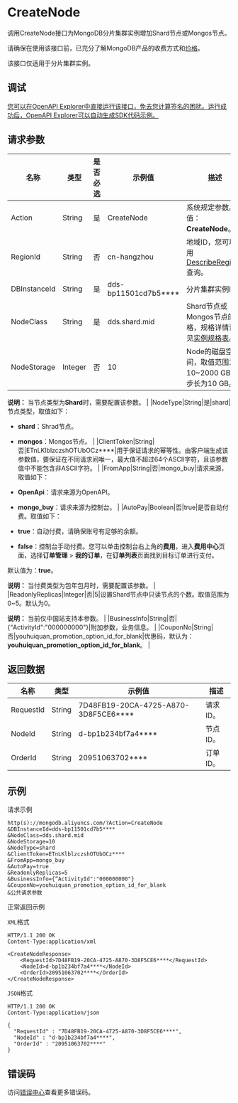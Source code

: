 # CreateNode

调用CreateNode接口为MongoDB分片集群实例增加Shard节点或Mongos节点。

请确保在使用该接口前，已充分了解MongoDB产品的收费方式和[价格](https://www.aliyun.com/price/product#/mongodb/detail)。

该接口仅适用于分片集群实例。

## 调试

[您可以在OpenAPI Explorer中直接运行该接口，免去您计算签名的困扰。运行成功后，OpenAPI Explorer可以自动生成SDK代码示例。](https://api.aliyun.com/#product=Dds&api=CreateNode&type=RPC&version=2015-12-01)

## 请求参数

|名称|类型|是否必选|示例值|描述|
|--|--|----|---|--|
|Action|String|是|CreateNode|系统规定参数。取值：**CreateNode**。 |
|RegionId|String|否|cn-hangzhou|地域ID，您可以调用[DescribeRegions](~~61933~~)查询。 |
|DBInstanceId|String|是|dds-bp11501cd7b5\*\*\*\*|分片集群实例ID。 |
|NodeClass|String|是|dds.shard.mid|Shard节点或Mongos节点的规格，规格详情请参见[实例规格表](~~57141~~)。 |
|NodeStorage|Integer|否|10|Node的磁盘空间，取值范围为10~2000 GB，步长为10 GB。

 **说明：** 当节点类型为**Shard**时，需要配置该参数。 |
|NodeType|String|是|shard|节点类型，取值如下：

 -   **shard**：Shrad节点。
-   **mongos**：Mongos节点。 |
|ClientToken|String|否|ETnLKlblzczshOTUbOCz\*\*\*\*|用于保证请求的幂等性。由客户端生成该参数值，要保证在不同请求间唯一，最大值不超过64个ASCII字符，且该参数值中不能包含非ASCII字符。 |
|FromApp|String|否|mongo\_buy|请求来源，取值如下：

 -   **OpenApi**：请求来源为OpenAPI。
-   **mongo\_buy**：请求来源为控制台。 |
|AutoPay|Boolean|否|true|是否自动付费。取值如下：

 -   **true**：自动付费，请确保账号有足够的余额。
-   **false**：控制台手动付费。您可以单击控制台右上角的**费用**，进入**费用中心**页面，选择**订单管理** \> **我的订单**，在**订单列表**页面找到目标订单进行支付。

 默认值为：**true**。

 **说明：** 当付费类型为包年包月时，需要配置该参数。 |
|ReadonlyReplicas|Integer|否|5|设置Shard节点中只读节点的个数。取值范围为0~5。默认为0。

 **说明：** 当前仅中国站支持本参数。 |
|BusinessInfo|String|否|\{“ActivityId":"000000000"\}|附加参数，业务信息。 |
|CouponNo|String|否|youhuiquan\_promotion\_option\_id\_for\_blank|优惠码，默认为：**youhuiquan\_promotion\_option\_id\_for\_blank**。 |

## 返回数据

|名称|类型|示例值|描述|
|--|--|---|--|
|RequestId|String|7D48FB19-20CA-4725-A870-3D8F5CE6\*\*\*\*|请求ID。 |
|NodeId|String|d-bp1b234bf7a4\*\*\*\*|节点ID。 |
|OrderId|String|20951063702\*\*\*\*|订单ID。 |

## 示例

请求示例

```
http(s)://mongodb.aliyuncs.com/?Action=CreateNode
&DBInstanceId=dds-bp11501cd7b5****
&NodeClass=dds.shard.mid
&NodeStorage=10
&NodeType=shard
&ClientToken=ETnLKlblzczshOTUbOCz****
&FromApp=mongo_buy
&AutoPay=true
&ReadonlyReplicas=5
&BusinessInfo={“ActivityId":"000000000"}
&CouponNo=youhuiquan_promotion_option_id_for_blank
&公共请求参数
```

正常返回示例

`XML`格式

```
HTTP/1.1 200 OK
Content-Type:application/xml

<CreateNodeResponse>
    <RequestId>7D48FB19-20CA-4725-A870-3D8F5CE6****</RequestId>
    <NodeId>d-bp1b234bf7a4****</NodeId>
    <OrderId>20951063702****</OrderId>
</CreateNodeResponse>
```

`JSON`格式

```
HTTP/1.1 200 OK
Content-Type:application/json

{
  "RequestId" : "7D48FB19-20CA-4725-A870-3D8F5CE6****",
  "NodeId" : "d-bp1b234bf7a4****",
  "OrderId" : "20951063702****"
}
```

## 错误码

访问[错误中心](https://error-center.aliyun.com/status/product/Dds)查看更多错误码。


